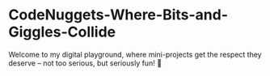 # CodeNuggets-Where-Bits-and-Giggles-Collide
Welcome to my digital playground, where mini-projects get the respect they deserve – not too serious, but seriously fun! 🚀
